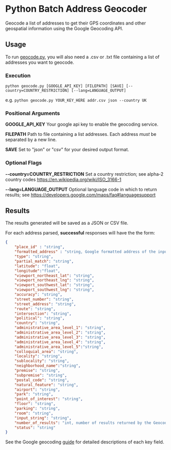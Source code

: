 # Python Batch Address Geocoder
Geocode a list of addresses to get their GPS coordinates and other geospatial information using the Google Geocoding API.

## Usage
To run [geocode.py](geocode.py), you will also need a .csv or .txt file containing a list of addresses you want to geocode.

### Execution
`python geocode.py [GOOGLE_API_KEY] [FILEPATH] [SAVE] [--country=COUNTRY_RESTRICTION] [--lang=LANGUAGE_OUTPUT]`

e.g. `python geocode.py YOUR_KEY_HERE addr.csv json --country UK`

### Positional Arguments
**GOOGLE_API_KEY**
Your google api key to enable the geocoding service.

**FILEPATH**
Path to file containing a list addresses. Each address *must* be separated by a new line.

**SAVE**
Set to "json" or "csv" for your desired output format.

### Optional Flags
**--country=COUNTRY_RESTRICTION** 
Set a country restriction; see alpha-2 country codes https://en.wikipedia.org/wiki/ISO_3166-1

**--lang=LANGUAGE_OUTPUT** 
Optional language code in which to return results; see https://developers.google.com/maps/faq#languagesupport

## Results
The results generated will be saved as a JSON or CSV file.

For each address parsed, **successful** responses will have the the form:
```json
{   
    "place_id" : "string",
    "formatted_address" : "string, Google formatted address of the input string",
    "type": "string",
    "partial_match": "string",
    "latitude": "float",
    "longitude":"float",
    "viewport_northeast_lat": "string",
    "viewport_northeast_lng": "string",
    "viewport_southwest_lat": "string",
    "viewport_southwest_lng": "string",
    "accuracy": "string",
    "street_number": "string",
    "street_address": "string",
    "route": "string",
    "intersection": "string",
    "political": "string",
    "country": "string",
    "administrative_area_level_1": "string",
    "administrative_area_level_2": "string",
    "administrative_area_level_3": "string",
    "administrative_area_level_4": "string",
    "administrative_area_level_5":"string",
    "colloquial_area": "string",
    "locality": "string",
    "sublocality": "string",
    "neighborhood_name":"string",
    "premise": "string",
    "subpremise": "string",
    "postal_code": "string",
    "natural_feature": "string",
    "airport": "string",
    "park": "string",
    "point_of_interest": "string",
    "floor": "string",
    "parking": "string",
    "room": "string",
    "input_string": "string",
    "number_of_results": "int, number of results returned by the Geocoding API given the input string (only the first result is represented in the successful response)",
    "status": "string"
}
```

See the Google geocoding [guide](https://developers.google.com/maps/documentation/geocoding/intro) for detailed descriptions of each key field.